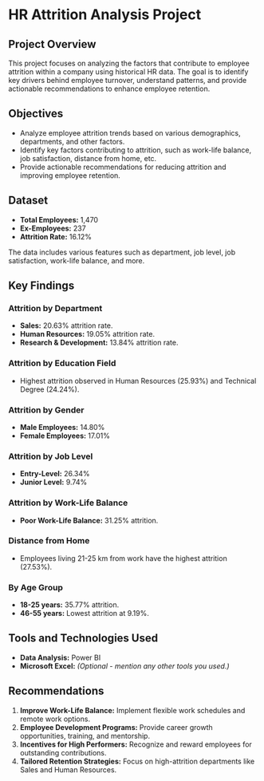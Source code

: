 # HR Attrition Analysis Project

## Project Overview
This project focuses on analyzing the factors that contribute to employee attrition within a company using historical HR data. The goal is to identify key drivers behind employee turnover, understand patterns, and provide actionable recommendations to enhance employee retention.

## Objectives
- Analyze employee attrition trends based on various demographics, departments, and other factors.
- Identify key factors contributing to attrition, such as work-life balance, job satisfaction, distance from home, etc.
- Provide actionable recommendations for reducing attrition and improving employee retention.

## Dataset
- **Total Employees:** 1,470
- **Ex-Employees:** 237
- **Attrition Rate:** 16.12%
  
The data includes various features such as department, job level, job satisfaction, work-life balance, and more. 

## Key Findings

### Attrition by Department
- **Sales:** 20.63% attrition rate.
- **Human Resources:** 19.05% attrition rate.
- **Research & Development:** 13.84% attrition rate.

### Attrition by Education Field
- Highest attrition observed in Human Resources (25.93%) and Technical Degree (24.24%).

### Attrition by Gender
- **Male Employees:** 14.80%
- **Female Employees:** 17.01%

### Attrition by Job Level
- **Entry-Level:** 26.34%
- **Junior Level:** 9.74%

### Attrition by Work-Life Balance
- **Poor Work-Life Balance:** 31.25% attrition.

### Distance from Home
- Employees living 21-25 km from work have the highest attrition (27.53%).

### By Age Group
- **18-25 years:** 35.77% attrition.
- **46-55 years:** Lowest attrition at 9.19%.

## Tools and Technologies Used
- **Data Analysis:** Power BI
- **Microsoft Excel:** *(Optional - mention any other tools you used.)*

## Recommendations
1. **Improve Work-Life Balance:** Implement flexible work schedules and remote work options.
2. **Employee Development Programs:** Provide career growth opportunities, training, and mentorship.
3. **Incentives for High Performers:** Recognize and reward employees for outstanding contributions.
4. **Tailored Retention Strategies:** Focus on high-attrition departments like Sales and Human Resources.

